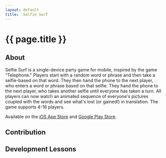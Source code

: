 ```yaml
---
layout:	default
title:	Selfie Surf
---
```


# {{ page.title }}

## About
Selfie Surf is a single-device party game for mobile, inspired by the game "Telephone." Players start with a random word or phrase and then take a selfie-based on that word. They then hand the phone to the next player, who enters a word or phrase based on that selfie. They hand the phone to the next player, who takes another selfie until everyone has taken a turn. All players can now watch an animated sequence of everyone's pictures coupled with the words and see what's lost (or gained!) in translation. The game supports 4-16 players.

Available on the 
[iOS App Store](https://itunes.apple.com/us/app/selfie-surf/id1248211292?ls=1&mt=8) 
and 
[Google Play Store](https://play.google.com/store/apps/details?id=com.Abi.SelfieSurf).
## Contribution

## Development Lessons

